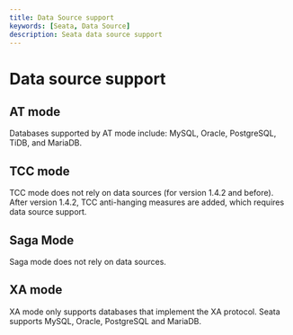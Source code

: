 ```yaml
---
title: Data Source support
keywords: [Seata, Data Source]
description: Seata data source support
---
```


# Data source support
## AT mode
Databases supported by AT mode include: MySQL, Oracle, PostgreSQL, TiDB, and MariaDB.

## TCC mode
TCC mode does not rely on data sources (for version 1.4.2 and before). After version 1.4.2, TCC anti-hanging measures are added, which requires data source support.

## Saga Mode

Saga mode does not rely on data sources.

## XA mode

XA mode only supports databases that implement the XA protocol. Seata supports MySQL, Oracle, PostgreSQL and MariaDB.